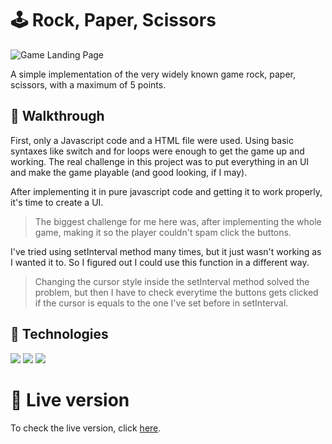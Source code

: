 # :joystick: Rock, Paper, Scissors

![Game Landing Page](https://i.imgur.com/TnUvfuP.png)

A simple implementation of the very widely known game rock, paper, scissors, with a maximum of 5 points.

## :scroll: Walkthrough

First, only a Javascript code and a HTML file were used. Using basic syntaxes like switch and for loops were enough to get the game up and working. The real challenge in this project was to put everything in an UI and make the game playable (and good looking, if I may). 

After implementing it in pure javascript code and getting it to work properly, it's time to create a UI. 

> The biggest challenge for me here was, after implementing the whole game, making it so the player couldn't spam click the buttons.

I've tried using setInterval method many times, but it just wasn't working as I wanted it to. So I figured out I could use this function in a different way.

>Changing the cursor style inside the setInterval method solved the problem, but then I have to check everytime the buttons gets clicked if the cursor is equals to the one I've set before in setInterval.

## :abacus: Technologies

<img src="https://img.shields.io/badge/HTML5-E34F26?style=for-the-badge&logo=html5&logoColor=white" />
<img src="https://img.shields.io/badge/CSS3-1572B6?style=for-the-badge&logo=css3&logoColor=white" />
<img src="https://img.shields.io/badge/JavaScript-323330?style=for-the-badge&logo=javascript&logoColor=F7DF1E"/>

# :flower_playing_cards: Live version

To check the live version, click <a href="https://e-meyer.github.io/rock-paper-scissors/" target="_blank">here</a>.
